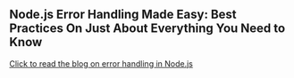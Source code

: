 ## **Node.js Error Handling Made Easy: Best Practices On Just About Everything You Need to Know**

[Click to read the blog on error handling in Node.js](https://sematext.com/blog/node-js-error-handling/ "Click to read the blog on error handling in Node.js")
